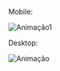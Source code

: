 
Mobile:

![Animação1](https://user-images.githubusercontent.com/86811450/145207969-72950995-3e8e-4c80-84fc-b025bb3e6601.gif)

Desktop:

![Animação](https://user-images.githubusercontent.com/86811450/145207387-7447d8fe-54d9-41a2-a669-a7489d2846cf.gif)
